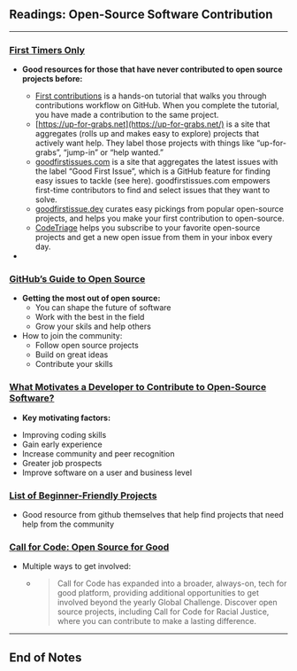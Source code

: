 ## Readings: Open-Source Software Contribution
***

### [First Timers Only](https://www.firsttimersonly.com/)
- **Good resources for those that have never contributed to open source projects before:**
  * [First contributions](https://github.com/multunus/first-contributions) is a hands-on tutorial that walks you through contributions workflow on GitHub. When you complete the tutorial, you have made a contribution to the same project.
  * [https://up-for-grabs.net](https://up-for-grabs.net/) is a site that aggregates (rolls up and makes easy to explore) projects that actively want help. They label those projects with things like “up-for-grabs”, “jump-in” or “help wanted.”
  * [goodfirstissues.com](https://goodfirstissues.com/) is a site that aggregates the latest issues with the label “Good First Issue”, which is a GitHub feature for finding easy issues to tackle (see here). goodfirstissues.com empowers first-time contributors to find and select issues that they want to solve.
  * [goodfirstissue.dev](https://goodfirstissue.dev/) curates easy pickings from popular open-source projects, and helps you make your first contribution to open-source.
  * [CodeTriage](https://www.codetriage.com/) helps you subscribe to your favorite open-source projects and get a new open issue from them in your inbox every day.

- 

### [GitHub’s Guide to Open Source](https://www.github.com/open-source)
- **Getting the most out of open source:**
  * You can shape the future of software
  * Work with the best in the field
  * Grow your skils and help others
- How to join the community:
  * Follow open source projects
  * Build on great ideas
  * Contribute your skills


### [What Motivates a Developer to Contribute to Open-Source Software?](https://clearcode.cc/blog/why-developers-contribute-open-source-software/)

- **Key motivating factors:**
 * Improving coding skills
 * Gain early experience
 * Increase community and peer recognition
 * Greater job prospects
 * Improve software on a user and business level

### [List of Beginner-Friendly Projects](https://github.com/search?q=label%3Agood-first-issue+archived%3Afalse)

- Good resource from github themselves that help find projects that need help from the community

### [Call for Code: Open Source for Good](https://callforcode.org/)

- Multiple ways to get involved:
  * > Call for Code has expanded into a broader, always-on, tech for good platform, providing additional opportunities to get involved beyond the yearly Global Challenge. Discover open source projects, including Call for Code for Racial Justice, where you can contribute to make a lasting difference.

***
 ## End of Notes
